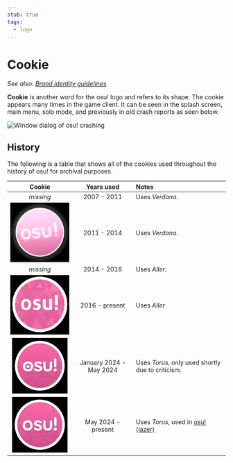 ```yaml
---
stub: true
tags:
  - logo
---
```


# Cookie

*See also: [Brand identity guidelines](/wiki/Brand_identity_guidelines)*

**Cookie** is another word for the osu! logo and refers to its shape. The cookie appears many times in the game client. It can be seen in the splash screen, main menu, solo mode, and previously in old crash reports as seen below.

![Window dialog of osu! crashing](img/Pippi_corruption.jpg)

## History

The following is a table that shows all of the cookies used throughout the history of osu! for archival purposes.

| Cookie | Years used | Notes |
| :-: | :-: | :-- |
| *missing* | 2007 - 2011 | Uses *Verdana*. |
| ![2011 - 2014](img/logo2.jpg) | 2011 - 2014 | Uses *Verdana*. |
| *missing* | 2014 - 2016 | Uses *Aller*. |
| ![2016 - present](img/logo4.jpg) | 2016 - present | Uses *Aller* |
| ![January 2024 - May 2024](img/logo5.jpg) | January 2024 - May 2024 | Uses *Torus*, only used shortly due to criticism. |
| ![May 2024 - present](img/logo6.jpg) | May 2024 - present | Uses *Torus*, used in [osu!(lazer)](/wiki/Help_centre/Upgrading_to_lazer) |
